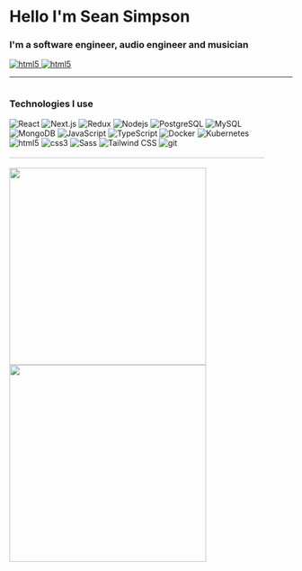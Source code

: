 <h1>Hello I'm Sean Simpson</h1>

<h3>I'm a software engineer, audio engineer and musician</h3>

<a href="https://www.linkedin.com/in/sean-tokuzo" alt="Sean Simpson's LinkedIn" target="_blank" rel="noreferrer noopener" >
  <img alt="html5" src="https://img.shields.io/badge/-LinkedIn-0A66C2?style=for-the-badge&logo=linkedin&logoColor=white" />
</a>
<a href="https://seantokuzo.dev" alt="Sean Simpson's Portfolio" target="_blank" rel="noreferrer noopener" >
  <img alt="html5" src="https://img.shields.io/badge/-My Portfolio-b077ba?style=for-the-badge&logoColor=white" />
</a>
<hr>
<div style="width: 90%; display: flex;">
  <!-- <div style="width: 47%">
    <h2>About</h2>
    <p></p>
  </div> -->
  <div>
  <h3>Technologies I use</h3>
    <div width="400px">
      <img alt="React" src="https://img.shields.io/badge/-React-61DAFB?style=for-the-badge&logo=react&logoColor=white" />
      <img alt="Next.js" src="https://img.shields.io/badge/-Next.js-000000?style=for-the-badge&logo=next.js&logoColor=white" />
      <img alt="Redux" src="https://img.shields.io/badge/-Redux-764ABC?style=for-the-badge&logo=redux&logoColor=white" />
      <img alt="Nodejs" src="https://img.shields.io/badge/-Nodejs-43853d?style=for-the-badge&logo=Node.js&logoColor=white" />
      <img alt="PostgreSQL" src="https://img.shields.io/badge/postgresql-%2300f.svg?style=for-the-badge&logo=postgresql&logoColor=white" />
      <img alt="MySQL" src="https://img.shields.io/badge/mysql-%2300f.svg?style=for-the-badge&logo=mysql&logoColor=white" />
      <img alt="MongoDB" src="https://img.shields.io/badge/-MongoDB-13aa52?style=for-the-badge&logo=mongodb&logoColor=white" />
      <img alt="JavaScript" src="https://img.shields.io/badge/-JavaScript-F7DF1E?logo=javascript&logoColor=white&style=for-the-badge" />
      <img alt="TypeScript" src="https://img.shields.io/badge/-TypeScript-007ACC?style=for-the-badge&logo=typescript&logoColor=white" />
      <img alt="Docker" src="https://img.shields.io/badge/-Docker-46a2f1?style=for-the-badge&logo=docker&logoColor=white" />
      <img alt="Kubernetes" src="https://img.shields.io/badge/kubernetes-%23326ce5.svg?style=for-the-badge&logo=kubernetes&logoColor=white" />
      <img alt="html5" src="https://img.shields.io/badge/-HTML5-E34F26?style=for-the-badge&logo=html5&logoColor=white" />
      <img alt="css3" src="https://img.shields.io/badge/-CSS3-1572B6?style=for-the-badge&logo=html5&logoColor=white" />
      <img alt="Sass" src="https://img.shields.io/badge/-Sass-CC6699?style=for-the-badge&logo=sass&logoColor=white" />
      <img alt="Tailwind CSS" src="https://img.shields.io/badge/-Tailwind%20CSS-06B6D4?style=for-the-badge&logo=typescript&logoColor=white" />
      <img alt="git" src="https://img.shields.io/badge/-Git-F05032?style=for-the-badge&logo=git&logoColor=white" />
      <!-- <img alt="Webpack" src="https://img.shields.io/badge/-Webpack-8DD6F9?style=for-the-badge&logo=webpack&logoColor=white" /> -->
    </div>
    <br>
    <div style="border: 1px solid #00000020;"></div>
    <br>
    <div>
      <img width="350px" src="https://github-readme-stats.vercel.app/api/top-langs/?username=anuraghazra&layout=compact&theme=merko" />
    </div>
    <div>
      <img width="350px" src="https://github-readme-stats.vercel.app/api?username=seantokuzo&show_icons=true&theme=merko" />
    </div>
  </div>
</div>
